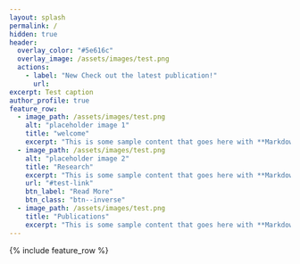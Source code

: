 ```yaml
---
layout: splash
permalink: /
hidden: true
header:
  overlay_color: "#5e616c"
  overlay_image: /assets/images/test.png
  actions:
    - label: "New Check out the latest publication!"
      url:
excerpt: Test caption
author_profile: true
feature_row:
  - image_path: /assets/images/test.png
    alt: "placeholder image 1"
    title: "welcome"
    excerpt: "This is some sample content that goes here with **Markdown** formatting."
  - image_path: /assets/images/test.png
    alt: "placeholder image 2"
    title: "Research"
    excerpt: "This is some sample content that goes here with **Markdown** formatting."
    url: "#test-link"
    btn_label: "Read More"
    btn_class: "btn--inverse"
  - image_path: /assets/images/test.png
    title: "Publications"
    excerpt: "This is some sample content that goes here with **Markdown** formatting."
---
```


{% include feature_row %}
